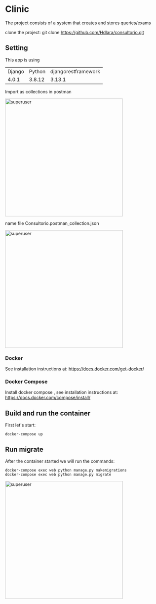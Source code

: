 # Clinic

The project consists of a system that creates and stores queries/exams

clone the project: git clone https://github.com/Hdlara/consultorio.git

## Setting

This app is using
<table>
	<tr>
		<td>Django</td>
		<td>Python</td>
    <td>djangorestframework</td>
	</tr>
	<tr>
		<td>4.0.1</td>
		<td>3.8.12</td>
    <td>3.13.1</td>
	</tr>
</table>

Import as collections in postman

<img width="381" alt="superuser" src="https://user-images.githubusercontent.com/58369362/178130156-d7594d61-5731-4975-96b6-a5f4fb41d56f.png">

name file Consultorio.postman_collection.json

<img width="381" alt="superuser" src="https://user-images.githubusercontent.com/58369362/178130185-4ab50a6e-fc15-4b17-a155-7e366c45aa52.png">


### Docker

See installation instructions at: https://docs.docker.com/get-docker/

### Docker Compose

Install docker compose , see installation instructions at: https://docs.docker.com/compose/install/

## Build and run the container

First let's start:
```
docker-compose up
```

## Run migrate

After the container started we will run the commands:

```
docker-compose exec web python manage.py makemigrations
docker-compose exec web python manage.py migrate
```

<img width="381" alt="superuser" src="https://user-images.githubusercontent.com/58369362/178130058-ebf393af-efe2-4e84-a456-c28fa75d6508.png">



